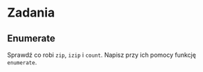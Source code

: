 # Zadania

## Enumerate

Sprawdź co robi `zip`, `izip` i `count`.
Napisz przy ich pomocy funkcję `enumerate`.